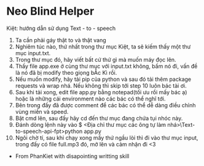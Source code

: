 # Neo Blind Helper
Kiệt: hướng dẫn sử dụng Text - to - speech
1. Ta cần phải gáy thật to và thật vang
2. Nghiêm túc nào, thứ nhất trong thư mục Kiệt, ta sẽ kiếm thấy một thư mục input.txt.
3. Trong thư mục đó, hãy viết bất cứ thứ gì mà muốn máy đọc lên.
4. Thấy file app.exe ở cùng thư mục với input.txt không, bấm nó đi, vấn đề là nó đã bị modify theo giọng bẮc Kì rồi.
5. Nếu muốn modify, hãy tải pip của python và sau đó tải thêm package requests và wrap nhá. Nếu không thì skip tới step 10 luôn bác tài ơi.
6. Sau khi tải xong, edit file app.py bằng notepad(tối ưu rồi mấy bác ạ) hoặc là những cái environment nào các bác có thể nghĩ tới.
7. Bên trong đấy đã được comment để các bác có thể dễ dàng điều chỉnh vùng miền và speed.
8. Bật cmd lên, sau đấy hãy cd đến thư mục đang chứa tụi nhóc này.
9. Đánh dòng lệnh này vào $ <Địa chỉ thư mục các ông tự làm nhá>\Text-to-speech-api-fpt>python app.py
10. Ngôi chờ tí, sau khi chạy xong mấy thứ ngầu lòi thì đi vào thư mục input, trong đấy có file full.mp3 đó, mở lên và cảm nhận đi <3

- From PhanKiet with disapointing writting skill

